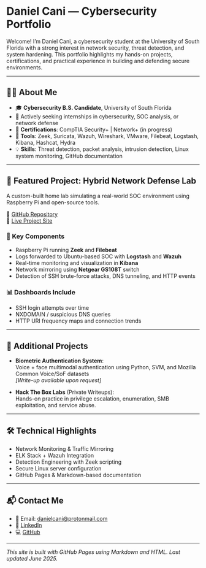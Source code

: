 # Daniel Cani — Cybersecurity Portfolio

Welcome! I’m Daniel Cani, a cybersecurity student at the University of South Florida with a strong interest in network security, threat detection, and system hardening. This portfolio highlights my hands-on projects, certifications, and practical experience in building and defending secure environments.

---

## 👨‍💻 About Me

- 🎓 **Cybersecurity B.S. Candidate**, University of South Florida  
- 💼 Actively seeking internships in cybersecurity, SOC analysis, or network defense  
- 📜 **Certifications**: CompTIA Security+ | Network+ (in progress)  
- 🧰 **Tools**: Zeek, Suricata, Wazuh, Wireshark, VMware, Filebeat, Logstash, Kibana, Hashcat, Hydra  
- 💡 **Skills**: Threat detection, packet analysis, intrusion detection, Linux system monitoring, GitHub documentation

---

## 🚀 Featured Project: Hybrid Network Defense Lab

A custom-built home lab simulating a real-world SOC environment using Raspberry Pi and open-source tools.

🔗 [GitHub Repository](https://github.com/Daniel1Cani/hybrid-network-defense-lab)  
🔗 [Live Project Site](https://daniel1cani.github.io/hybrid-network-defense-lab/)

### 🔧 Key Components

- Raspberry Pi running **Zeek** and **Filebeat**
- Logs forwarded to Ubuntu-based SOC with **Logstash** and **Wazuh**
- Real-time monitoring and visualization in **Kibana**
- Network mirroring using **Netgear GS108T** switch
- Detection of SSH brute-force attacks, DNS tunneling, and HTTP events

### 📊 Dashboards Include

- SSH login attempts over time
- NXDOMAIN / suspicious DNS queries
- HTTP URI frequency maps and connection trends

---

## 📂 Additional Projects

- **Biometric Authentication System**:  
  Voice + face multimodal authentication using Python, SVM, and Mozilla Common Voice/SoF datasets  
  _[Write-up available upon request]_

- **Hack The Box Labs** (Private Writeups):  
  Hands-on practice in privilege escalation, enumeration, SMB exploitation, and service abuse.

---

## 🛠️ Technical Highlights

- Network Monitoring & Traffic Mirroring
- ELK Stack + Wazuh Integration
- Detection Engineering with Zeek scripting
- Secure Linux server configuration
- GitHub Pages & Markdown-based documentation

---

## 📬 Contact Me

- 📧 Email: danielcani@protonmail.com  
- 💼 [LinkedIn](https://www.linkedin.com/in/danielcani)  
- 💻 [GitHub](https://github.com/Daniel1Cani)

---

_This site is built with GitHub Pages using Markdown and HTML. Last updated June 2025._

